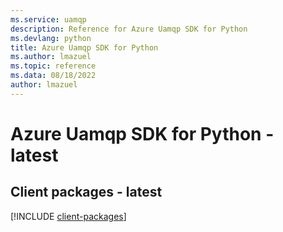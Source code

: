 ```yaml
---
ms.service: uamqp
description: Reference for Azure Uamqp SDK for Python
ms.devlang: python
title: Azure Uamqp SDK for Python
ms.author: lmazuel
ms.topic: reference
ms.data: 08/18/2022
author: lmazuel
---
```

# Azure Uamqp SDK for Python - latest

## Client packages - latest
[!INCLUDE [client-packages](uamqp-client-index.md)]